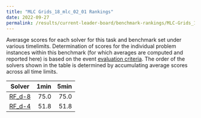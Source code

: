 ```yaml
---
title: "MLC Grids_18_mlc_02_01 Rankings"
date: 2022-09-27
permalink: /results/current-leader-board/benchmark-rankings/MLC-Grids_18_mlc_02_01-rankings
---
```



Averasge scores for each solver for this task and benchmark set under various timelimits.  Determination of scores for the individual problem instances within this benchmark (for which averages are computed and reported here) is based on the event [evaluation criteria](/uci-2022/_pages/root/results/evaluation-criteria.md).  The order of the solvers shown in the table is determined by accumulating average scores across all time limits.

|                  Solver                  | 1min | 5min |
| ---------------------------------------- | ---: | ---: |
| [RF_d-8](solver-scores/RF_d-8-scores.md) | 75.0 | 75.0 |
| [RF_d-4](solver-scores/RF_d-4-scores.md) | 51.8 | 51.8 |

